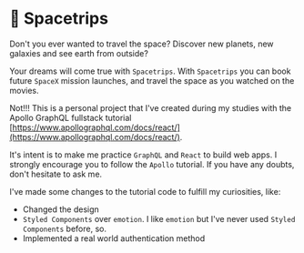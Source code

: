 # 🚀 Spacetrips

Don't you ever wanted to travel the space? Discover new planets, new galaxies
and see earth from outside?

Your dreams will come true with `Spacetrips`. With `Spacetrips` you can book
future `SpaceX` mission launches, and travel the space as you watched on the
movies.

Not!!! This is a personal project that I've created during my studies with
the Apollo GraphQL fullstack tutorial [https://www.apollographql.com/docs/react/](https://www.apollographql.com/docs/react/).

It's intent is to make me practice `GraphQL` and `React` to build web apps. I
strongly encourage you to follow the `Apollo` tutorial. If you have any doubts,
don't hesitate to ask me.

I've made some changes to the tutorial code to fulfill my curiosities, like:

- Changed the design
- `Styled Components` over `emotion`. I like `emotion` but I've never used
  `Styled Components` before, so.
- Implemented a real world authentication method
